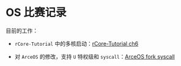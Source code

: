 # OS 比赛记录

目前的工作：

- `rCore-Tutorial` 中的多核启动：[rCore-Tutorial ch6](https://github.com/LearningOS/2023s-rcore-c0per)

- 对 `ArceOS` 的修改，支持 `U` 特权级和 `syscall`：[ArceOS fork syscall](https://github.com/c0per/arceos/tree/syscall)
